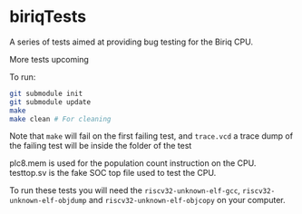 # biriqTests

A series of tests aimed at providing bug testing for the Biriq CPU.

More tests upcoming

To run:
```Bash
git submodule init 
git submodule update
make
make clean # For cleaning
```

Note that `make` will fail on the first failing test, and `trace.vcd` a trace dump of the failing test will be inside the folder of the test

plc8.mem is used for the population count instruction on the CPU.
testtop.sv is the fake SOC top file used to test the CPU.

To run these tests you will need the `riscv32-unknown-elf-gcc`, `riscv32-unknown-elf-objdump` and `riscv32-unknown-elf-objcopy` on your computer.